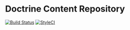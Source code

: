 Doctrine Content Repository
==================

[![Build Status](https://travis-ci.org/dantleech/doctrine-content-repository.svg?branch=master)](https://travis-ci.org/dantleech/doctrine-content-repository)
[![StyleCI](https://styleci.io/repos/<repo-id>/shield)](https://styleci.io/repos/<repo-id>)
